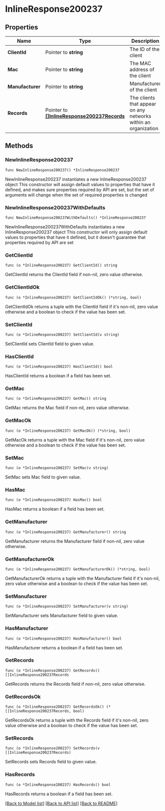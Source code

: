 # InlineResponse200237

## Properties

Name | Type | Description | Notes
------------ | ------------- | ------------- | -------------
**ClientId** | Pointer to **string** | The ID of the client | [optional] 
**Mac** | Pointer to **string** | The MAC address of the client | [optional] 
**Manufacturer** | Pointer to **string** | Manufacturer of the client | [optional] 
**Records** | Pointer to [**[]InlineResponse200237Records**](InlineResponse200237Records.md) | The clients that appear on any networks within an organization | [optional] 

## Methods

### NewInlineResponse200237

`func NewInlineResponse200237() *InlineResponse200237`

NewInlineResponse200237 instantiates a new InlineResponse200237 object
This constructor will assign default values to properties that have it defined,
and makes sure properties required by API are set, but the set of arguments
will change when the set of required properties is changed

### NewInlineResponse200237WithDefaults

`func NewInlineResponse200237WithDefaults() *InlineResponse200237`

NewInlineResponse200237WithDefaults instantiates a new InlineResponse200237 object
This constructor will only assign default values to properties that have it defined,
but it doesn't guarantee that properties required by API are set

### GetClientId

`func (o *InlineResponse200237) GetClientId() string`

GetClientId returns the ClientId field if non-nil, zero value otherwise.

### GetClientIdOk

`func (o *InlineResponse200237) GetClientIdOk() (*string, bool)`

GetClientIdOk returns a tuple with the ClientId field if it's non-nil, zero value otherwise
and a boolean to check if the value has been set.

### SetClientId

`func (o *InlineResponse200237) SetClientId(v string)`

SetClientId sets ClientId field to given value.

### HasClientId

`func (o *InlineResponse200237) HasClientId() bool`

HasClientId returns a boolean if a field has been set.

### GetMac

`func (o *InlineResponse200237) GetMac() string`

GetMac returns the Mac field if non-nil, zero value otherwise.

### GetMacOk

`func (o *InlineResponse200237) GetMacOk() (*string, bool)`

GetMacOk returns a tuple with the Mac field if it's non-nil, zero value otherwise
and a boolean to check if the value has been set.

### SetMac

`func (o *InlineResponse200237) SetMac(v string)`

SetMac sets Mac field to given value.

### HasMac

`func (o *InlineResponse200237) HasMac() bool`

HasMac returns a boolean if a field has been set.

### GetManufacturer

`func (o *InlineResponse200237) GetManufacturer() string`

GetManufacturer returns the Manufacturer field if non-nil, zero value otherwise.

### GetManufacturerOk

`func (o *InlineResponse200237) GetManufacturerOk() (*string, bool)`

GetManufacturerOk returns a tuple with the Manufacturer field if it's non-nil, zero value otherwise
and a boolean to check if the value has been set.

### SetManufacturer

`func (o *InlineResponse200237) SetManufacturer(v string)`

SetManufacturer sets Manufacturer field to given value.

### HasManufacturer

`func (o *InlineResponse200237) HasManufacturer() bool`

HasManufacturer returns a boolean if a field has been set.

### GetRecords

`func (o *InlineResponse200237) GetRecords() []InlineResponse200237Records`

GetRecords returns the Records field if non-nil, zero value otherwise.

### GetRecordsOk

`func (o *InlineResponse200237) GetRecordsOk() (*[]InlineResponse200237Records, bool)`

GetRecordsOk returns a tuple with the Records field if it's non-nil, zero value otherwise
and a boolean to check if the value has been set.

### SetRecords

`func (o *InlineResponse200237) SetRecords(v []InlineResponse200237Records)`

SetRecords sets Records field to given value.

### HasRecords

`func (o *InlineResponse200237) HasRecords() bool`

HasRecords returns a boolean if a field has been set.


[[Back to Model list]](../README.md#documentation-for-models) [[Back to API list]](../README.md#documentation-for-api-endpoints) [[Back to README]](../README.md)


